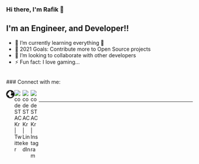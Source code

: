 ### Hi there, I'm Rafik 👋

## I'm an Engineer, and Developer!!

- 🌱 I’m currently learning everything 🤣
- 🥅 2021 Goals: Contribute more to Open Source projects
- 👯 I’m looking to collaborate with other developers
- ⚡ Fun fact: I love gaming...

<br />
### Connect with me:

[<img align="left" alt="codeSTACKr.com" width="22px" src="https://raw.githubusercontent.com/iconic/open-iconic/master/svg/globe.svg" />][website] [<img align="left" alt="codeSTACKr | Twitter" width="22px" src="https://cdn.jsdelivr.net/npm/simple-icons@v3/icons/twitter.svg" />][twitter] [<img align="left" alt="codeSTACKr | LinkedIn" width="22px" src="https://cdn.jsdelivr.net/npm/simple-icons@v3/icons/linkedin.svg" />][linkedin] [<img align="left" alt="codeSTACKr | Instagram" width="22px" src="https://cdn.jsdelivr.net/npm/simple-icons@v3/icons/instagram.svg" />][instagram]

<br />

---

[website]: https://rafik-sh.netlify.app/
[twitter]: https://twitter.com/rafikshmoury
[instagram]: https://instagram.com/_rafik_
[linkedin]: https://linkedin.com/in/rafikalshmoury
